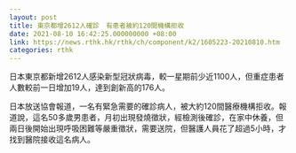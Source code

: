 ```yaml
---
layout: post
title: 東京都增2612人確診　有患者被約120間機構拒收
date: 2021-08-10 16:42:25.000000000 +08:00
link: https://news.rthk.hk/rthk/ch/component/k2/1605223-20210810.htm
categories: rthk
---
```


日本東京都新增2612人感染新型冠狀病毒，較一星期前少近1100人，但重症患者人數較前一日增加19人，達到創新高的176人。

日本放送協會報道，一名有緊急需要的確診病人，被大約120間醫療機構拒收。報道說，這名50多歲男患者，月初出現發燒徵狀，經檢測後確診，在家中休養，但兩日後開始出現呼吸困難等嚴重徵狀，需要送院，但醫護人員花了超過5小時，才找到醫院接收這名病人。
